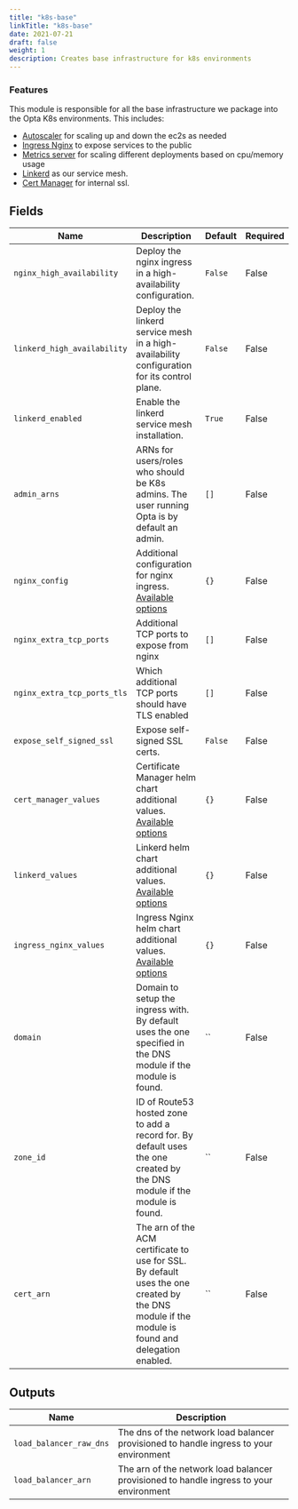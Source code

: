 ```yaml
---
title: "k8s-base"
linkTitle: "k8s-base"
date: 2021-07-21
draft: false
weight: 1
description: Creates base infrastructure for k8s environments
---
```


### Features

This module is responsible for all the base infrastructure we package into the Opta K8s environments. This includes:

- [Autoscaler](https://github.com/kubernetes/autoscaler) for scaling up and down the ec2s as needed
- [Ingress Nginx](https://github.com/kubernetes/ingress-nginx) to expose services to the public
- [Metrics server](https://github.com/kubernetes-sigs/metrics-server) for scaling different deployments based on cpu/memory usage
- [Linkerd](https://linkerd.io/) as our service mesh.
- [Cert Manager](https://cert-manager.io/docs/) for internal ssl.


## Fields


| Name      | Description | Default | Required |
| ----------- | ----------- | ------- | -------- |
| `nginx_high_availability` | Deploy the nginx ingress in a high-availability configuration. | `False` | False |
| `linkerd_high_availability` | Deploy the linkerd service mesh in a high-availability configuration for its control plane. | `False` | False |
| `linkerd_enabled` | Enable the linkerd service mesh installation. | `True` | False |
| `admin_arns` | ARNs for users/roles who should be K8s admins. The user running Opta is by default an admin. | `[]` | False |
| `nginx_config` | Additional configuration for nginx ingress. [Available options](https://kubernetes.github.io/ingress-nginx/user-guide/nginx-configuration/configmap/#configuration-options) | `{}` | False |
| `nginx_extra_tcp_ports` | Additional TCP ports to expose from nginx | `[]` | False |
| `nginx_extra_tcp_ports_tls` | Which additional TCP ports should have TLS enabled | `[]` | False |
| `expose_self_signed_ssl` | Expose self-signed SSL certs. | `False` | False |
| `cert_manager_values` | Certificate Manager helm chart additional values. [Available options](https://artifacthub.io/packages/helm/cert-manager/cert-manager?modal=values) | `{}` | False |
| `linkerd_values` | Linkerd helm chart additional values. [Available options](https://artifacthub.io/packages/helm/linkerd2/linkerd2/2.10.2?modal=values) | `{}` | False |
| `ingress_nginx_values` | Ingress Nginx helm chart additional values. [Available options](https://artifacthub.io/packages/helm/ingress-nginx/ingress-nginx/4.0.17?modal=values) | `{}` | False |
| `domain` | Domain to setup the ingress with. By default uses the one specified in the DNS module if the module is found. | `` | False |
| `zone_id` | ID of Route53 hosted zone to add a record for. By default uses the one created by the DNS module if the module is found. | `` | False |
| `cert_arn` | The arn of the ACM certificate to use for SSL. By default uses the one created by the DNS module if the module is found and delegation enabled. | `` | False |

## Outputs


| Name      | Description |
| ----------- | ----------- |
| `load_balancer_raw_dns` | The dns of the network load balancer provisioned to handle ingress to your environment |
| `load_balancer_arn` | The arn of the network load balancer provisioned to handle ingress to your environment |
